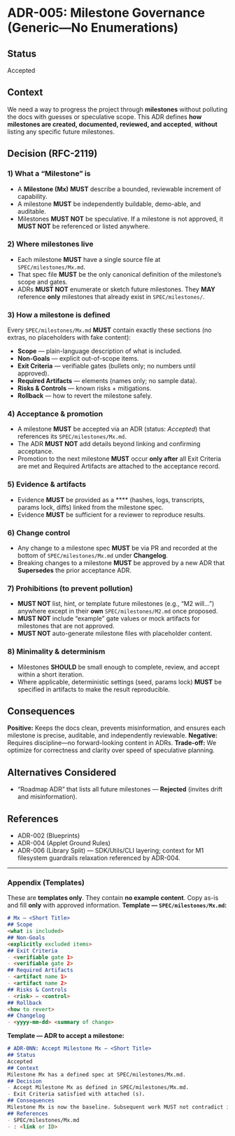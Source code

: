 # ADR-005: Milestone Governance (Generic—No Enumerations)
## Status
Accepted
## Context
We need a way to progress the project through **milestones** without polluting the docs with guesses or speculative scope. This ADR defines **how milestones are created, documented, reviewed, and accepted**, **without** listing any specific future milestones.
## Decision (RFC-2119)
### 1) What a “Milestone” is
* A **Milestone (Mx)** **MUST** describe a bounded, reviewable increment of capability.
* A milestone **MUST** be independently buildable, demo-able, and auditable.
* Milestones **MUST NOT** be speculative. If a milestone is not approved, it **MUST NOT** be referenced or listed anywhere.
### 2) Where milestones live
* Each milestone **MUST** have a single source file at `SPEC/milestones/Mx.md`.
* That spec file **MUST** be the only canonical definition of the milestone’s scope and gates.
* ADRs **MUST NOT** enumerate or sketch future milestones. They **MAY** reference **only** milestones that already exist in `SPEC/milestones/`.
### 3) How a milestone is defined
Every `SPEC/milestones/Mx.md` **MUST** contain exactly these sections (no extras, no placeholders with fake content):
* **Scope** — plain-language description of what is included.
* **Non-Goals** — explicit out-of-scope items.
* **Exit Criteria** — verifiable gates (bullets only; no numbers until approved).
* **Required Artifacts** —  elements (names only; no sample data).
* **Risks & Controls** — known risks + mitigations.
* **Rollback** — how to revert the milestone safely.
### 4) Acceptance & promotion
* A milestone **MUST** be accepted via an ADR (status: *Accepted*) that references its `SPEC/milestones/Mx.md`.
* The ADR **MUST NOT** add details beyond linking and confirming acceptance.
* Promotion to the next milestone **MUST** occur **only after** all Exit Criteria are met and Required Artifacts are attached to the acceptance record.
### 5) Evidence & artifacts
* Evidence **MUST** be provided as a **** (hashes, logs, transcripts, params lock, diffs) linked from the milestone spec.
* Evidence **MUST** be sufficient for a reviewer to reproduce results.
### 6) Change control
* Any change to a milestone spec **MUST** be via PR and recorded at the bottom of `SPEC/milestones/Mx.md` under **Changelog**.
* Breaking changes to a milestone **MUST** be approved by a new ADR that **Supersedes** the prior acceptance ADR.
### 7) Prohibitions (to prevent pollution)
* **MUST NOT** list, hint, or template future milestones (e.g., “M2 will…”) anywhere except in their **own** `SPEC/milestones/M2.md` once proposed.
* **MUST NOT** include “example” gate values or mock artifacts for milestones that are not approved.
* **MUST NOT** auto-generate milestone files with placeholder content.
### 8) Minimality & determinism
* Milestones **SHOULD** be small enough to complete, review, and accept within a short iteration.
* Where applicable, deterministic settings (seed, params lock) **MUST** be specified in artifacts to make the result reproducible.
## Consequences
**Positive:** Keeps the docs clean, prevents misinformation, and ensures each milestone is precise, auditable, and independently reviewable.
**Negative:** Requires discipline—no forward-looking content in ADRs.
**Trade-off:** We optimize for correctness and clarity over speed of speculative planning.
## Alternatives Considered
* “Roadmap ADR” that lists all future milestones — **Rejected** (invites drift and misinformation).
## References
* ADR-002 (Blueprints)
* ADR-004 (Applet Ground Rules)
* ADR-006 (Library Split) — SDK/Utils/CLI layering; context for M1 filesystem guardrails relaxation referenced by ADR-004.
---
### Appendix (Templates)
These are **templates only**. They contain **no example content**. Copy as-is and fill **only** with approved information.
**Template — `SPEC/milestones/Mx.md`:**
```md
# Mx — <Short Title>
## Scope
<what is included>
## Non-Goals
<explicitly excluded items>
## Exit Criteria
- <verifiable gate 1>
- <verifiable gate 2>
## Required Artifacts
- <artifact name 1>
- <artifact name 2>
## Risks & Controls
- <risk> — <control>
## Rollback
<how to revert>
## Changelog
- <yyyy-mm-dd> <summary of change>
```
**Template — ADR to accept a milestone:**
```md
# ADR-0NN: Accept Milestone Mx — <Short Title>
## Status
Accepted
## Context
Milestone Mx has a defined spec at SPEC/milestones/Mx.md.
## Decision
- Accept Milestone Mx as defined in SPEC/milestones/Mx.md.
- Exit Criteria satisfied with attached (s).
## Consequences
Milestone Mx is now the baseline. Subsequent work MUST not contradict it.
## References
- SPEC/milestones/Mx.md
- : <link or ID>